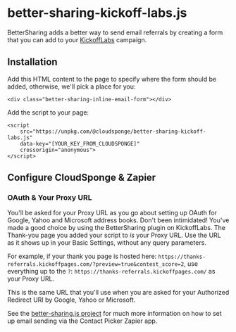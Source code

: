 # better-sharing-kickoff-labs.js

BetterSharing adds a better way to send email referrals by creating a form that you can add to your [KickoffLabs](https://kickofflabs.com/) campaign.

## Installation

Add this HTML content to the page to specify where the form should be added, otherwise, we'll pick a place for you:

    <div class="better-sharing-inline-email-form"></div>

Add the script to your page:

    <script
        src="https://unpkg.com/@cloudsponge/better-sharing-kickoff-labs.js"
        data-key="[YOUR_KEY_FROM_CLOUDSPONGE]"
        crossorigin="anonymous">
    </script>

## Configure CloudSponge & Zapier

### OAuth & Your Proxy URL

You'll be asked for your Proxy URL as you go about setting up OAuth for Google, Yahoo and Microsoft address books. Don't been intimidated! You've made a good choice by using the BetterSharing plugin on KickoffLabs. The Thank-you page you added your script to *is* your Proxy URL. Use the URL as it shows up in your Basic Settings, without any query parameters.

For example, if your thank you page is hosted here: `https://thanks-referrals.kickoffpages.com/?preview=true&contest_score=2`, use everything up to the `?`: `https://thanks-referrals.kickoffpages.com/` as your Proxy URL. 

This is the same URL that you'll use when you are asked for your Authorized Redirect URI by Google, Yahoo or Microsoft.

See the [better-sharing.js project](https://www.npmjs.com/package/@cloudsponge/better-sharing.js) for much more information on how to set up email sending via the Contact Picker Zapier app.
